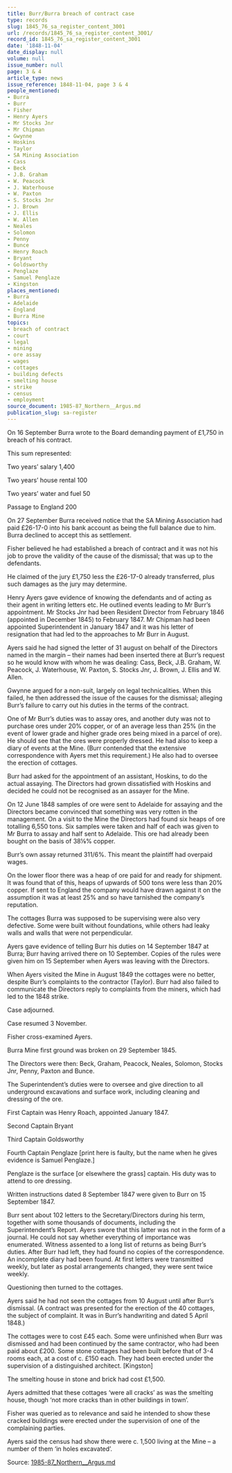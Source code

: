 ```yaml
---
title: Burr/Burra breach of contract case
type: records
slug: 1845_76_sa_register_content_3001
url: /records/1845_76_sa_register_content_3001/
record_id: 1845_76_sa_register_content_3001
date: '1848-11-04'
date_display: null
volume: null
issue_number: null
page: 3 & 4
article_type: news
issue_reference: 1848-11-04, page 3 & 4
people_mentioned:
- Burra
- Burr
- Fisher
- Henry Ayers
- Mr Stocks Jnr
- Mr Chipman
- Gwynne
- Hoskins
- Taylor
- SA Mining Association
- Cass
- Beck
- J.B. Graham
- W. Peacock
- J. Waterhouse
- W. Paxton
- S. Stocks Jnr
- J. Brown
- J. Ellis
- W. Allen
- Neales
- Solomon
- Penny
- Bunce
- Henry Roach
- Bryant
- Goldsworthy
- Penglaze
- Samuel Penglaze
- Kingston
places_mentioned:
- Burra
- Adelaide
- England
- Burra Mine
topics:
- breach of contract
- court
- legal
- mining
- ore assay
- wages
- cottages
- building defects
- smelting house
- strike
- census
- employment
source_document: 1985-87_Northern__Argus.md
publication_slug: sa-register
---
```


On 16 September Burra wrote to the Board demanding payment of £1,750 in breach of his contract.

This sum represented:

Two years’ salary	1,400

Two years’ house rental	100

Two years’ water and fuel	50

Passage to England	200

On 27 September Burra received notice that the SA Mining Association had paid £26-17-0 into his bank account as being the full balance due to him.  Burra declined to accept this as settlement.

Fisher believed he had established a breach of contract and it was not his job to prove the validity of the cause of the dismissal; that was up to the defendants.

He claimed of the jury £1,750 less the £26-17-0 already transferred, plus such damages as the jury may determine.

Henry Ayers gave evidence of knowing the defendants and of acting as their agent in writing letters etc. He outlined events leading to Mr Burr’s appointment.  Mr Stocks Jnr had been Resident Director from February 1846 (appointed in December 1845) to February 1847.  Mr Chipman had been appointed Superintendent in January 1847 and it was his letter of resignation that had led to the approaches to Mr Burr in August.

Ayers said he had signed the letter of 31 august on behalf of the Directors named in the margin – their names had been inserted there at Burr’s request so he would know with whom he was dealing: Cass, Beck, J.B. Graham, W. Peacock, J. Waterhouse, W. Paxton, S. Stocks Jnr, J. Brown, J. Ellis and W. Allen.

Gwynne argued for a non-suit, largely on legal technicalities.  When this failed, he then addressed the issue of the causes for the dismissal; alleging Burr’s failure to carry out his duties in the terms of the contract.

One of Mr Burr’s duties was to assay ores, and another duty was not to purchase ores under 20% copper, or of an average less than 25% (in the event of lower grade and higher grade ores being mixed in a parcel of ore).  He should see that the ores were properly dressed.  He had also to keep a diary of events at the Mine.  (Burr contended that the extensive correspondence with Ayers met this requirement.)  He also had to oversee the erection of cottages.

Burr had asked for the appointment of an assistant, Hoskins, to do the actual assaying.  The Directors had grown dissatisfied with Hoskins and decided he could not be recognised as an assayer for the Mine.

On 12 June 1848 samples of ore were sent to Adelaide for assaying and the Directors became convinced that something was very rotten in the management.  On a visit to the Mine the Directors had found six heaps of ore totalling 6,550 tons.  Six samples were taken and half of each was given to Mr Burra to assay and half sent to Adelaide.  This ore had already been bought on the basis of 38⅛% copper.

Burr’s own assay returned 311/6%.  This meant the plaintiff had overpaid wages.

On the lower floor there was a heap of ore paid for and ready for shipment.  It was found that of this, heaps of upwards of 500 tons were less than 20% copper.  If sent to England the company would have drawn against it on the assumption it was at least 25% and so have tarnished the company’s reputation.

The cottages Burra was supposed to be supervising were also very defective.  Some were built without foundations, while others had leaky walls and walls that were not perpendicular.

Ayers gave evidence of telling Burr his duties on 14 September 1847 at Burra; Burr having arrived there on 10 September.  Copies of the rules were given him on 15 September when Ayers was leaving with the Directors.

When Ayers visited the Mine in August 1849 the cottages were no better, despite Burr’s complaints to the contractor (Taylor).  Burr had also failed to communicate the Directors reply to complaints from the miners, which had led to the 1848 strike.

Case adjourned.

Case resumed 3 November.

Fisher cross-examined Ayers.

Burra Mine first ground was broken on 29 September 1845.

The Directors were then: Beck, Graham, Peacock, Neales, Solomon, Stocks Jnr, Penny, Paxton and Bunce.

The Superintendent’s duties were to oversee and give direction to all underground excavations and surface work, including cleaning and dressing of the ore.

First Captain was Henry Roach, appointed January 1847.

Second Captain Bryant

Third Captain Goldsworthy

Fourth Captain Penglaze [print here is faulty, but the name when he gives evidence is Samuel Penglaze.]

Penglaze is the surface [or elsewhere the grass] captain.  His duty was to attend to ore dressing.

Written instructions dated 8 September 1847 were given to Burr on 15 September 1847.

Burr sent about 102 letters to the Secretary/Directors during his term, together with some thousands of documents, including the Superintendent’s Report.  Ayers swore that this latter was not in the form of a journal.  He could not say whether everything of importance was enumerated.  Witness assented to a long list of returns as being Burr’s duties.  After Burr had left, they had found no copies of the correspondence.  An incomplete diary had been found.  At first letters were transmitted weekly, but later as postal arrangements changed, they were sent twice weekly.

Questioning then turned to the cottages.

Ayers said he had not seen the cottages from 10 August until after Burr’s dismissal.  (A contract was presented for the erection of the 40 cottages, the subject of complaint.  It was in Burr’s handwriting and dated 5 April 1848.)

The cottages were to cost £45 each.  Some were unfinished when Burr was dismissed and had been continued by the same contractor, who had been paid about £200.  Some stone cottages had been built before that of 3-4 rooms each, at a cost of c. £150 each.  They had been erected under the supervision of a distinguished architect.  [Kingston]

The smelting house in stone and brick had cost £1,500.

Ayers admitted that these cottages ‘were all cracks’ as was the smelting house, though ‘not more cracks than in other buildings in town’. 

Fisher was queried as to relevance and said he intended to show these cracked buildings were erected under the supervision of one of the complaining parties.

Ayers said the census had show there were c. 1,500 living at the Mine – a number of them ‘in holes excavated’.

Source: [1985-87_Northern__Argus.md](/downloads/markdown/1985-87_Northern__Argus.md)
